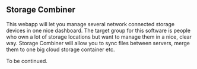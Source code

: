 ## Storage Combiner

This webapp will let you manage several network connected storage devices in one nice dashboard. The target group for this software is people who own a lot of storage locations but want to manage them in a nice, clear way. Storage Combiner will allow you to sync files between servers, merge them to one big cloud storage container etc.

To be continued.
